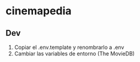 # cinemapedia

## Dev

1. Copiar el .env.template y renombrarlo a .env
1. Cambiar las variables de entorno (The MovieDB)
